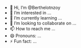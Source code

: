 - 👋 Hi, I’m @Berthelotnzoy
- 👀 I’m interested in ...
- 🌱 I’m currently learning ...
- 💞️ I’m looking to collaborate on ...
- 📫 How to reach me ...
- 😄 Pronouns: ...
- ⚡ Fun fact: ...

<!---
Berthelotnzoy/Berthelotnzoy is a ✨ special ✨ repository because its `README.md` (this file) appears on your GitHub profile.
You can click the Preview link to take a look at your changes.
--->
